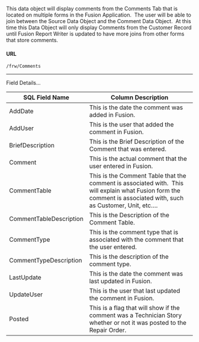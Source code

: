 
This data object will display comments from the Comments Tab that is located on
multiple forms in the Fusion Application.  The user will be able to join between
the Source Data Object and the Comment Data Object.  At this time this Data
Object will only display Comments from the Customer Record until Fusion Report
Writer is updated to have more joins from other forms that store comments.

 
 
#### URL
```
/frw/Comments
```

 <hr>
Field Details...

| **SQL Field Name**      | **Column Description**                                                                                                                                           |
|---|---|
| AddDate                 | This is the date the comment was added in Fusion.                                                                                                                |
| AddUser                 | This is the user that added the comment in Fusion.                                                                                                               |
| BriefDescription        | This is the Brief Description of the Comment that was entered.                                                                                                   |
| Comment                 | This is the actual comment that the user entered in Fusion.                                                                                                      |
| CommentTable            | This is the Comment Table that the comment is associated with.  This will explain what Fusion form the comment is associated with, such as Customer, Unit, etc…. |
| CommentTableDescription | This is the Description of the Comment Table.                                                                                                                    |
| CommentType             | This is the comment type that is associated with the comment that the user entered.                                                                              |
| CommentTypeDescription  | This is the description of the comment type.                                                                                                                     |
| LastUpdate              | This is the date the comment was last updated in Fusion.                                                                                                         |
| UpdateUser              | This is the user that last updated the comment in Fusion.                                                                                                        |
| Posted                  | This is a flag that will show if the comment was a Technician Story whether or not it was posted to the Repair Order.                                            |
